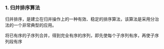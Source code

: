 ### 1. 归并排序算法

归并排序，是建立在归并操作上的一种有效、稳定的排序算法，该算法是采用分治法的一个非常典型的应用。

将已有序的子序列合并，得到完全有序的序列，即先使每个子序列有序，再使子序列段有序

